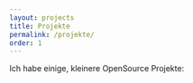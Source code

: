 ```yaml
---
layout: projects
title: Projekte
permalink: /projekte/
order: 1
---
```


Ich habe einige, kleinere OpenSource Projekte:
